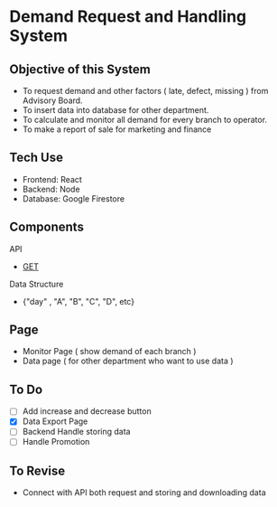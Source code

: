 # Demand Request and Handling System

## Objective of this System

- To request demand and other factors ( late, defect, missing ) from Advisory Board.
- To insert data into database for other department.
- To calculate and monitor all demand for every branch to operator.
- To make a report of sale for marketing and finance

## Tech Use

- Frontend: React
- Backend: Node
- Database: Google Firestore

## Components

API

- [GET](https://ibmapi.onrender.com/Demand/)

Data Structure

- {"day" , "A", "B", "C", "D", etc}

## Page

- Monitor Page ( show demand of each branch )
- Data page ( for other department who want to use data )

## To Do

- [ ] Add increase and decrease button
- [x] Data Export Page
- [ ] Backend Handle storing data
- [ ] Handle Promotion

## To Revise

- Connect with API both request and storing and downloading data
